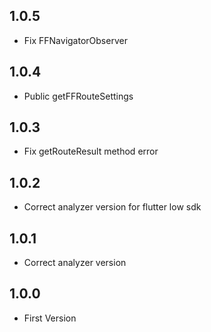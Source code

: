## 1.0.5

- Fix FFNavigatorObserver
  
## 1.0.4

- Public getFFRouteSettings

## 1.0.3

- Fix getRouteResult method error
  
## 1.0.2

- Correct analyzer version for flutter low sdk

## 1.0.1

- Correct analyzer version

## 1.0.0

- First Version
